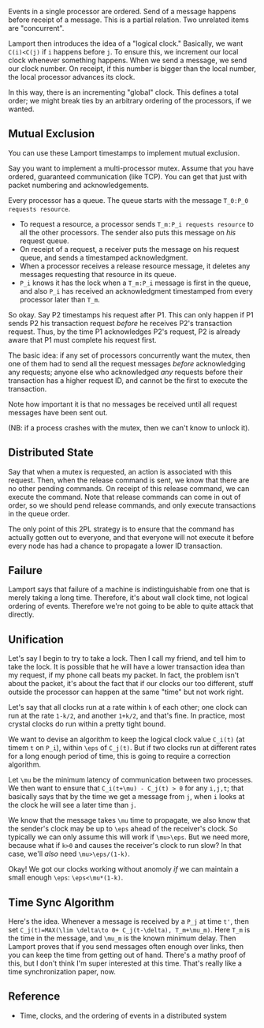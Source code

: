 Events in a single processor are ordered. Send of a message happens
before receipt of a message. This is a partial relation. Two unrelated
items are "concurrent".

Lamport then introduces the idea of a "logical clock." Basically, we
want `C(i)<C(j)` if `i` happens before `j`. To ensure this, we
increment our local clock whenever something happens. When we send a
message, we send our clock number. On receipt, if this number is
bigger than the local number, the local processor advances its clock.

In this way, there is an incrementing "global" clock. This defines a
total order; we might break ties by an arbitrary ordering of the
processors, if we wanted.

## Mutual Exclusion

You can use these Lamport timestamps to implement mutual exclusion.

Say you want to implement a multi-processor mutex. Assume that you
have ordered, guaranteed communication (like TCP). You can get that
just with packet numbering and acknowledgements.

Every processor has a queue. The queue starts with the message
`T_0:P_0 requests resource`.

* To request a resource, a processor sends `T_m:P_i requests resource`
  to all the other processors. The sender also puts this message on
  *his* request queue.
* On receipt of a request, a receiver puts the message on his request
  queue, and sends a timestamped acknowledgment.
* When a processor receives a release resource message, it deletes any
  messages requesting that resource in its queue.
* `P_i` knows it has the lock when a `T_m:P_i` message is first in the
  queue, and also `P_i` has received an acknowledgment timestamped
  from every processor later than `T_m`.

So okay. Say P2 timestamps his request after P1. This can only happen
if P1 sends P2 his transaction request *before* he receives P2's
transaction request. Thus, by the time P1 acknowledges P2's request,
P2 is already aware that P1 must complete his request first.

The basic idea: if any set of processors concurrently want the mutex,
then one of them had to send all the request messages *before*
acknowledging any requests; anyone else who acknowledged *any*
requests before their transaction has a higher request ID, and cannot
be the first to execute the transaction.

Note how important it is that no messages be received until all
request messages have been sent out.

(NB: if a process crashes with the mutex, then we can't know to unlock
it).

## Distributed State

Say that when a mutex is requested, an action is associated with this
request. Then, when the release command is sent, we know that there
are no other pending commands. On receipt of this release command, we
can execute the command. Note that release commands can come in out of
order, so we should pend release commands, and only execute
transactions in the queue order.

The only point of this 2PL strategy is to ensure that the command has
actually gotten out to everyone, and that everyone will not execute it
before every node has had a chance to propagate a lower ID
transaction.

## Failure

Lamport says that failure of a machine is indistinguishable from one
that is merely taking a long time. Therefore, it's about wall clock
time, not logical ordering of events. Therefore we're not going to be
able to quite attack that directly.

## Unification

Let's say I begin to try to take a lock. Then I call my friend, and
tell him to take the lock. It is possible that he will have a lower
transaction idea than my request, if my phone call beats my packet. In
fact, the problem isn't about the packet, it's about the fact that if
our clocks our too different, stuff outside the processor can happen
at the same "time" but not work right.

Let's say that all clocks run at a rate within `k` of each other; one
clock can run at the rate `1-k/2`, and another `1+k/2`, and that's
fine. In practice, most crystal clocks do run within a pretty tight
bound.

We want to devise an algorithm to keep the logical clock value
`C_i(t)` (at timem `t` on `P_i`), within `\eps` of `C_j(t)`. But if
two clocks run at different rates for a long enough period of time,
this is going to require a correction algorithm.

Let `\mu` be the minimum latency of communication between two
processes. We then want to ensure that `C_i(t+\mu) - C_j(t) > 0` for
any `i,j,t`; that basically says that by the time we get a message
from `j`, when `i` looks at the clock he will see a later time than
`j`.

We know that the message takes `\mu` time to propagate, we also know
that the sender's clock may be up to `\eps` ahead of the receiver's
clock. So typically we can only assume this will work if
`\mu>\eps`. But we need more, because what if `k>0` and causes the
receiver's clock to run slow? In that case, we'll *also* need
`\mu>\eps/(1-k)`.

Okay! We got our clocks working without anomoly *if* we can maintain a
small enough `\eps`: `\eps<\mu*(1-k)`.

## Time Sync Algorithm

Here's the idea. Whenever a message is received by a `P_j` at time
`t'`, then set `C_j(t)=MAX(\lim \delta\to 0+ C_j(t-\delta),
T_m+\mu_m)`. Here `T_m` is the time in the message, and `\mu_m` is the
known minimum delay. Then Lamport proves that if you send messages
often enough over links, then you can keep the time from getting out
of hand. There's a mathy proof of this, but I don't think I'm super
interested at this time. That's really like a time synchronization
paper, now.

## Reference

* Time, clocks, and the ordering of events in a distributed system
